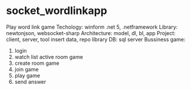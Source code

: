 # socket_wordlinkapp
Play word link game
Techology: winform .net 5, .netframework
Library: newtonjson, websocket-sharp
Architecture: model, dl, bl, app
Project: client, server, tool insert data, repo library
DB: sql server
Bussiness game:
1. login
2. watch list active room game
3. create room game
4. join game
5. play game
6. send answer



